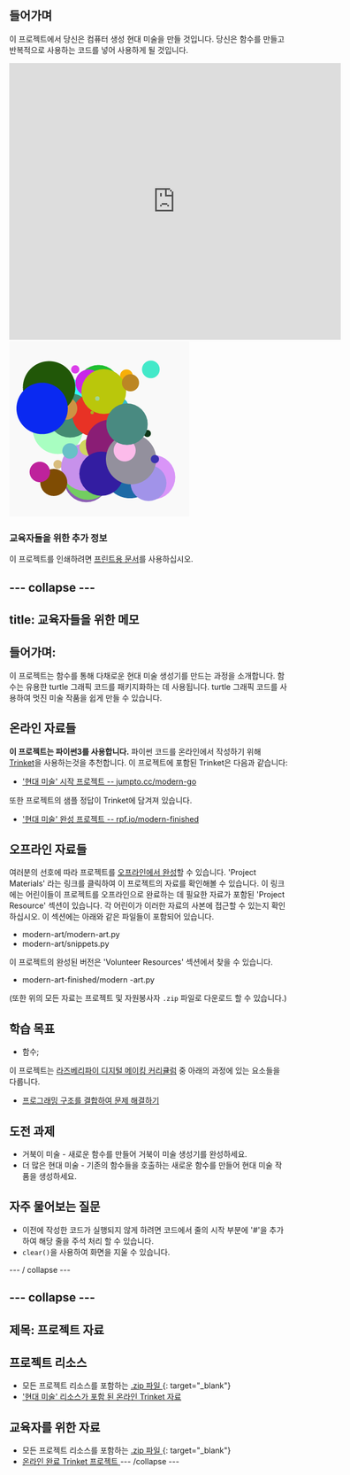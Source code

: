 ## 들어가며

이 프로젝트에서 당신은 컴퓨터 생성 현대 미술을 만들 것입니다. 당신은 함수를 만들고 반복적으로 사용하는 코드를 넣어 사용하게 될 것입니다.

<div class="trinket">
  <iframe src="https://trinket.io/embed/python/47bbc2fc2b?outputOnly=true&start=result" width="600" height="500" frameborder="0" marginwidth="0" marginheight="0" allowfullscreen>
  </iframe>
  <img src="images/modern-finished.png">
</div>

### 교육자들을 위한 추가 정보

이 프로젝트를 인쇄하려면 [프린트용 문서](https://projects.raspberrypi.org/en/projects/modern-art/print)를 사용하십시오.

## \--- collapse \---

## title: 교육자들을 위한 메모

## 들어가며:

이 프로젝트는 함수를 통해 다채로운 현대 미술 생성기를 만드는 과정을 소개합니다. 함수는 유용한 turtle 그래픽 코드를 패키지화하는 데 사용됩니다. turtle 그래픽 코드를 사용하여 멋진 미술 작품을 쉽게 만들 수 있습니다.

## 온라인 자료들

**이 프로젝트는 파이썬3를 사용합니다.** 파이썬 코드를 온라인에서 작성하기 위해 [Trinket](https://trinket.io/)을 사용하는것을 추천합니다. 이 프로젝트에 포함된 Trinket은 다음과 같습니다:

* ['현대 미술' 시작 프로젝트 -- jumpto.cc/modern-go](http://jumpto.cc/modern-go)

또한 프로젝트의 샘플 정답이 Trinket에 담겨져 있습니다.

* ['현대 미술' 완성 프로젝트 -- rpf.io/modern-finished](https://rpf.io/modern-finished)

## 오프라인 자료들

여러분의 선호에 따라 프로젝트를 [오프라인에서 완성](https://www.codeclubprojects.org/en-GB/resources/python-working-offline/)할 수 있습니다. 'Project Materials' 라는 링크를 클릭하여 이 프로젝트의 자료를 확인해볼 수 있습니다. 이 링크에는 어린이들이 프로젝트를 오프라인으로 완료하는 데 필요한 자료가 포함된 'Project Resource' 섹션이 있습니다. 각 어린이가 이러한 자료의 사본에 접근할 수 있는지 확인하십시오. 이 섹션에는 아래와 같은 파일들이 포함되어 있습니다.

* modern-art/modern-art.py
* modern-art/snippets.py

이 프로젝트의 완성된 버전은 'Volunteer Resources' 섹션에서 찾을 수 있습니다.

* modern-art-finished/modern -art.py

(또한 위의 모든 자료는 프로젝트 및 자원봉사자 `.zip` 파일로 다운로드 할 수 있습니다.)

## 학습 목표

* 함수;

이 프로젝트는 [라즈베리파이 디지털 메이킹 커리큘럼](http://rpf.io/curriculum) 중 아래의 과정에 있는 요소들을 다룹니다.

* [프로그래밍 구조를 결합하여 문제 해결하기](https://www.raspberrypi.org/curriculum/programming/builder)

## 도전 과제

* 거북이 미술 - 새로운 함수를 만들어 거북이 미술 생성기를 완성하세요.
* 더 많은 현대 미술 - 기존의 함수들을 호출하는 새로운 함수를 만들어 현대 미술 작품을 생성하세요.

## 자주 물어보는 질문

* 이전에 작성한 코드가 실행되지 않게 하려면 코드에서 줄의 시작 부분에 '#'을 추가하여 해당 줄을 주석 처리 할 수 있습니다.
* `clear()`을 사용하여 화면을 지울 수 있습니다. 

\--- / collapse \---

## \--- collapse \---

## 제목: 프로젝트 자료

## 프로젝트 리소스

* 모든 프로젝트 리소스를 포함하는 [.zip 파일 ](http://rpf.io/p/en/modern-art-go) {: target="_blank"}
* ['현대 미술' 리소스가 포함 된 온라인 Trinket 자료](http://jumpto.cc/modern-go)

## 교육자를 위한 자료

* 모든 프로젝트 리소스를 포함하는 [.zip 파일 ](http://rpf.io/p/en/modern-art-get) {: target="_blank"}
* [ 온라인 완료 Trinket 프로젝트 ](https://trinket.io/python/47bbc2fc2b) \--- /collapse \---